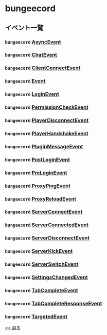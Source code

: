 <!--

自動生成です。直接編集しないでください。

-->
# bungeecord

## イベント一覧
### `bungeecord` [AsyncEvent](https://ci.md-5.net/job/BungeeCord/ws/api/target/apidocs/net/md_5/bungee/api/event/AsyncEvent.html)

### `bungeecord` [ChatEvent](https://ci.md-5.net/job/BungeeCord/ws/api/target/apidocs/net/md_5/bungee/api/event/ChatEvent.html)

### `bungeecord` [ClientConnectEvent](https://ci.md-5.net/job/BungeeCord/ws/api/target/apidocs/net/md_5/bungee/api/event/ClientConnectEvent.html)

### `bungeecord` [Event](https://ci.md-5.net/job/BungeeCord/ws/api/target/apidocs/net/md_5/bungee/api/plugin/Event.html)

### `bungeecord` [LoginEvent](https://ci.md-5.net/job/BungeeCord/ws/api/target/apidocs/net/md_5/bungee/api/event/LoginEvent.html)

### `bungeecord` [PermissionCheckEvent](https://ci.md-5.net/job/BungeeCord/ws/api/target/apidocs/net/md_5/bungee/api/event/PermissionCheckEvent.html)

### `bungeecord` [PlayerDisconnectEvent](https://ci.md-5.net/job/BungeeCord/ws/api/target/apidocs/net/md_5/bungee/api/event/PlayerDisconnectEvent.html)

### `bungeecord` [PlayerHandshakeEvent](https://ci.md-5.net/job/BungeeCord/ws/api/target/apidocs/net/md_5/bungee/api/event/PlayerHandshakeEvent.html)

### `bungeecord` [PluginMessageEvent](https://ci.md-5.net/job/BungeeCord/ws/api/target/apidocs/net/md_5/bungee/api/event/PluginMessageEvent.html)

### `bungeecord` [PostLoginEvent](https://ci.md-5.net/job/BungeeCord/ws/api/target/apidocs/net/md_5/bungee/api/event/PostLoginEvent.html)

### `bungeecord` [PreLoginEvent](https://ci.md-5.net/job/BungeeCord/ws/api/target/apidocs/net/md_5/bungee/api/event/PreLoginEvent.html)

### `bungeecord` [ProxyPingEvent](https://ci.md-5.net/job/BungeeCord/ws/api/target/apidocs/net/md_5/bungee/api/event/ProxyPingEvent.html)

### `bungeecord` [ProxyReloadEvent](https://ci.md-5.net/job/BungeeCord/ws/api/target/apidocs/net/md_5/bungee/api/event/ProxyReloadEvent.html)

### `bungeecord` [ServerConnectEvent](https://ci.md-5.net/job/BungeeCord/ws/api/target/apidocs/net/md_5/bungee/api/event/ServerConnectEvent.html)

### `bungeecord` [ServerConnectedEvent](https://ci.md-5.net/job/BungeeCord/ws/api/target/apidocs/net/md_5/bungee/api/event/ServerConnectedEvent.html)

### `bungeecord` [ServerDisconnectEvent](https://ci.md-5.net/job/BungeeCord/ws/api/target/apidocs/net/md_5/bungee/api/event/ServerDisconnectEvent.html)

### `bungeecord` [ServerKickEvent](https://ci.md-5.net/job/BungeeCord/ws/api/target/apidocs/net/md_5/bungee/api/event/ServerKickEvent.html)

### `bungeecord` [ServerSwitchEvent](https://ci.md-5.net/job/BungeeCord/ws/api/target/apidocs/net/md_5/bungee/api/event/ServerSwitchEvent.html)

### `bungeecord` [SettingsChangedEvent](https://ci.md-5.net/job/BungeeCord/ws/api/target/apidocs/net/md_5/bungee/api/event/SettingsChangedEvent.html)

### `bungeecord` [TabCompleteEvent](https://ci.md-5.net/job/BungeeCord/ws/api/target/apidocs/net/md_5/bungee/api/event/TabCompleteEvent.html)

### `bungeecord` [TabCompleteResponseEvent](https://ci.md-5.net/job/BungeeCord/ws/api/target/apidocs/net/md_5/bungee/api/event/TabCompleteResponseEvent.html)

### `bungeecord` [TargetedEvent](https://ci.md-5.net/job/BungeeCord/ws/api/target/apidocs/net/md_5/bungee/api/event/TargetedEvent.html)


[<< 戻る](README.md)